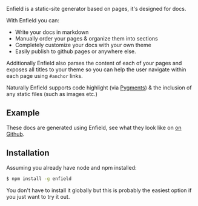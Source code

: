Enfield is a static-site generator based on pages, it's designed for docs.

With Enfield you can:
- Write your docs in markdown
- Manually order your pages & organize them into sections
- Completely customize your docs with your own theme
- Easily publish to github pages or anywhere else. 

Additionally Enfield also parses the content of each of your pages and exposes all titles to your theme so you can help the user navigate within each page using `#anchor` links.

Naturally Enfield supports code highlight (via [Pygments](http://pygments.org/)) & the inclusion of any static files (such as images etc.)

## Example
These docs are generated using Enfield, see what they look like on [on Github](https://github.com/mattvagni/enfield-docs).

## Installation
Assuming you already have node and npm installed:
```bash
$ npm install -g enfield
```
You don't have to install it globally but this is probably the easiest option if you just want to try it out.
